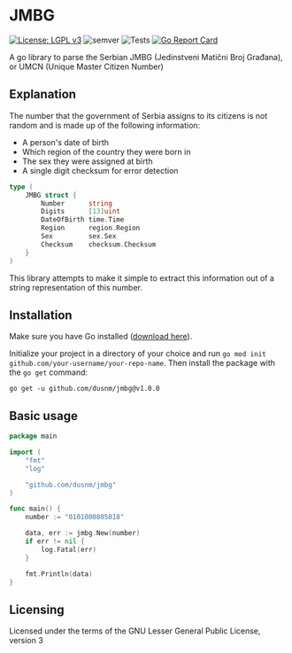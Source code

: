 # JMBG

[![License: LGPL v3](https://img.shields.io/badge/License-LGPL_v3-blue.svg)](https://github.com/dusnm/jmbg/blob/main/LICENSE)
![semver](https://img.shields.io/badge/semver-1.0.0-blue)
![Tests](https://github.com/dusnm/jmbg/actions/workflows/test.yml/badge.svg?branch=main)
[![Go Report Card](https://goreportcard.com/badge/github.com/dusnm/jmbg)](https://goreportcard.com/report/github.com/dusnm/jmbg)

A go library to parse the Serbian JMBG (Jedinstveni Matični Broj Građana), or UMCN (Unique Master Citizen Number)

## Explanation
The number that the government of Serbia assigns to its citizens is not random and is made up of the following information:

* A person's date of birth
* Which region of the country they were born in
* The sex they were assigned at birth
* A single digit checksum for error detection

```go
type (
	JMBG struct {
		Number      string
		Digits      [13]uint
		DateOfBirth time.Time
		Region      region.Region
		Sex         sex.Sex
		Checksum    checksum.Checksum
	}
)
```

This library attempts to make it simple to extract this information out of a string representation of this number.

## Installation
Make sure you have Go installed ([download here](https://go.dev/dl/)).

Initialize your project in a directory of your choice and run `go mod init github.com/your-username/your-repo-name`.
Then install the package with the `go get` command:
```shell
go get -u github.com/dusnm/jmbg@v1.0.0
```

## Basic usage
```go
package main

import (
	"fmt"
	"log"

	"github.com/dusnm/jmbg"
)

func main() {
	number := "0101000805018"

	data, err := jmbg.New(number)
	if err != nil {
		log.Fatal(err)
	}

	fmt.Println(data)
}
```

## Licensing
Licensed under the terms of the GNU Lesser General Public License, version 3
